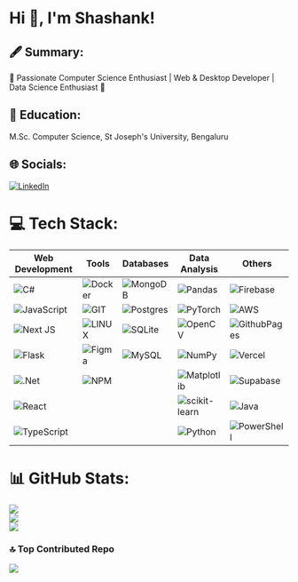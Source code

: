 # Hi 👋, I'm Shashank!
## 🖋️ Summary:
🚀 Passionate Computer Science Enthusiast | Web & Desktop Developer | Data Science Enthusiast 🚀
## 📘 Education:
M.Sc.  Computer Science, St Joseph's University, Bengaluru
## 🌐 Socials:
[![LinkedIn](https://img.shields.io/badge/LinkedIn-%230077B5.svg?logo=linkedin&logoColor=white)](https://linkedin.com/in/shashank200801) 


# 💻 Tech Stack:
| **Web Development**                                         | **Tools**                                                   | **Databases**                                               | **Data Analysis**                                            | **Others**                                                  |
|------------------------------------------------------------|--------------------------------------------------------------|--------------------------------------------------------------|--------------------------------------------------------------|--------------------------------------------------------------|
| ![C#](https://img.shields.io/badge/c%23-%23239120.svg?style=flat&logo=c-sharp&logoColor=white)         | ![Docker](https://img.shields.io/badge/docker-%230db7ed.svg?style=flat&logo=docker&logoColor=white)   |  ![MongoDB](https://img.shields.io/badge/MongoDB-%234ea94b.svg?style=for-the-badge&logo=mongodb&logoColor=white)      | ![Pandas](https://img.shields.io/badge/pandas-%23150458.svg?style=flat&logo=pandas&logoColor=white)        | ![Firebase](https://img.shields.io/badge/firebase-%23039BE5.svg?style=flat&logo=firebase)  |
| ![JavaScript](https://img.shields.io/badge/javascript-%23323330.svg?style=flat&logo=javascript&logoColor=%23F7DF1E) | ![GIT](https://img.shields.io/badge/Git-fc6d26?style=flat&logo=git&logoColor=white)            | ![Postgres](https://img.shields.io/badge/postgres-%23316192.svg?style=flat&logo=postgresql&logoColor=white) | ![PyTorch](https://img.shields.io/badge/PyTorch-%23EE4C2C.svg?style=flat&logo=PyTorch&logoColor=white) | ![AWS](https://img.shields.io/badge/AWS-%23FF9900.svg?style=flat&logo=amazon-aws&logoColor=white)   |
| ![Next JS](https://img.shields.io/badge/Next-black?style=flat&logo=next.js&logoColor=white)         | ![LINUX](https://img.shields.io/badge/Linux-FCC624?style=flat&logo=linux&logoColor=black)       | ![SQLite](https://img.shields.io/badge/sqlite-%2307405e.svg?style=flat&logo=sqlite&logoColor=white)   | ![OpenCV](https://img.shields.io/badge/opencv-%23white.svg?style=flat&logo=opencv&logoColor=white) | ![GithubPages](https://img.shields.io/badge/github%20pages-121013?style=flat&logo=github&logoColor=white) |
|![Flask](https://img.shields.io/badge/flask-%23000.svg?style=for-the-badge&logo=flask&logoColor=white)          | ![Figma](https://img.shields.io/badge/figma-%23F24E1E.svg?style=flat&logo=figma&logoColor=white)  | ![MySQL](https://img.shields.io/badge/mysql-%2300000f.svg?style=flat&logo=mysql&logoColor=white)      | ![NumPy](https://img.shields.io/badge/numpy-%23013243.svg?style=flat&logo=numpy&logoColor=white)     | ![Vercel](https://img.shields.io/badge/vercel-%23000000.svg?style=flat&logo=vercel&logoColor=white)   |
| ![.Net](https://img.shields.io/badge/.NET-5C2D91?style=flat&logo=.net&logoColor=white)                |   ![NPM](https://img.shields.io/badge/NPM-%23CB3837.svg?style=flat&logo=npm&logoColor=white)                                                             |                                                          | ![Matplotlib](https://img.shields.io/badge/Matplotlib-%23ffffff.svg?style=flat&logo=Matplotlib&logoColor=black) | ![Supabase](https://img.shields.io/badge/Supabase-3ECF8E?style=flat&logo=supabase&logoColor=white) |
| ![React](https://img.shields.io/badge/react-%2320232a.svg?style=flat&logo=react&logoColor=%2361DAFB)    |                                                              |                                                              | ![scikit-learn](https://img.shields.io/badge/scikit--learn-%23F7931E.svg?style=flat&logo=scikit-learn&logoColor=white) | ![Java](https://img.shields.io/badge/java-%23ED8B00.svg?style=flat&logo=openjdk&logoColor=white)      |
| ![TypeScript](https://img.shields.io/badge/typescript-%23007ACC.svg?style=flat&logo=typescript&logoColor=white) |                                                              |                                                              |             ![Python](https://img.shields.io/badge/python-3670A0?style=flat&logo=python&logoColor=ffdd54)                                                  | ![PowerShell](https://img.shields.io/badge/PowerShell-%235391FE.svg?style=flat&logo=powershell&logoColor=white) |

# 📊 GitHub Stats:
![](https://github-readme-stats.vercel.app/api?username=shanki200801&theme=dark&hide_border=false&include_all_commits=true&count_private=true)<br/>
![](https://github-readme-streak-stats.herokuapp.com/?user=shanki200801&theme=dark&hide_border=false)<br/>
![](https://github-readme-stats.vercel.app/api/top-langs/?username=shanki200801&theme=dark&hide_border=false&include_all_commits=true&count_private=true&layout=compact)

### 🔝 Top Contributed Repo
![](https://github-contributor-stats.vercel.app/api?username=shanki200801&limit=5&theme=dark&combine_all_yearly_contributions=true)

<!-- Proudly created with GPRM ( https://gprm.itsvg.in ) -->
